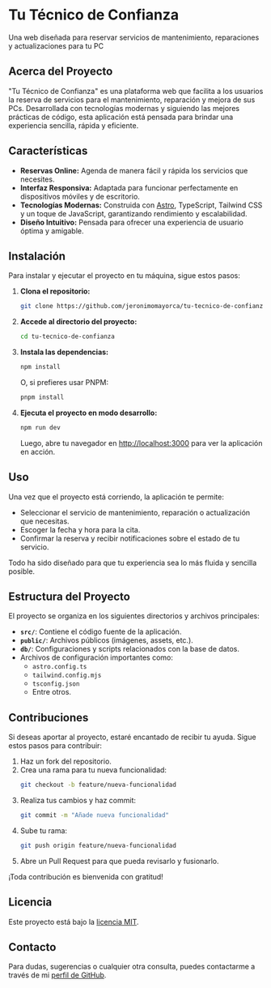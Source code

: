 # Tu Técnico de Confianza

Una web diseñada para reservar servicios de mantenimiento, reparaciones y actualizaciones para tu PC

## Acerca del Proyecto

"Tu Técnico de Confianza" es una plataforma web que facilita a los usuarios la reserva de servicios para el mantenimiento, reparación y mejora de sus PCs. Desarrollada con tecnologías modernas y siguiendo las mejores prácticas de código, esta aplicación está pensada para brindar una experiencia sencilla, rápida y eficiente.

## Características

- **Reservas Online:** Agenda de manera fácil y rápida los servicios que necesites.
- **Interfaz Responsiva:** Adaptada para funcionar perfectamente en dispositivos móviles y de escritorio.
- **Tecnologías Modernas:** Construida con [Astro](https://astro.build), TypeScript, Tailwind CSS y un toque de JavaScript, garantizando rendimiento y escalabilidad.
- **Diseño Intuitivo:** Pensada para ofrecer una experiencia de usuario óptima y amigable.

## Instalación

Para instalar y ejecutar el proyecto en tu máquina, sigue estos pasos:

1. **Clona el repositorio:**
    ```bash
    git clone https://github.com/jeronimomayorca/tu-tecnico-de-confianza.git
    ```
2. **Accede al directorio del proyecto:**
    ```bash
    cd tu-tecnico-de-confianza
    ```
3. **Instala las dependencias:**
    ```bash
    npm install
    ```
    O, si prefieres usar PNPM:
    ```bash
    pnpm install
    ```
4. **Ejecuta el proyecto en modo desarrollo:**
    ```bash
    npm run dev
    ```
    Luego, abre tu navegador en [http://localhost:3000](http://localhost:3000) para ver la aplicación en acción.

## Uso

Una vez que el proyecto está corriendo, la aplicación te permite:
- Seleccionar el servicio de mantenimiento, reparación o actualización que necesitas.
- Escoger la fecha y hora para la cita.
- Confirmar la reserva y recibir notificaciones sobre el estado de tu servicio.

Todo ha sido diseñado para que tu experiencia sea lo más fluida y sencilla posible.

## Estructura del Proyecto

El proyecto se organiza en los siguientes directorios y archivos principales:

- **`src/`**: Contiene el código fuente de la aplicación.
- **`public/`**: Archivos públicos (imágenes, assets, etc.).
- **`db/`**: Configuraciones y scripts relacionados con la base de datos.
- Archivos de configuración importantes como:
  - `astro.config.ts`
  - `tailwind.config.mjs`
  - `tsconfig.json`
  - Entre otros.

## Contribuciones

Si deseas aportar al proyecto, estaré encantado de recibir tu ayuda. Sigue estos pasos para contribuir:

1. Haz un fork del repositorio.
2. Crea una rama para tu nueva funcionalidad:
    ```bash
    git checkout -b feature/nueva-funcionalidad
    ```
3. Realiza tus cambios y haz commit:
    ```bash
    git commit -m "Añade nueva funcionalidad"
    ```
4. Sube tu rama:
    ```bash
    git push origin feature/nueva-funcionalidad
    ```
5. Abre un Pull Request para que pueda revisarlo y fusionarlo.

¡Toda contribución es bienvenida con gratitud!

## Licencia

Este proyecto está bajo la [licencia MIT](./LICENSE).

## Contacto

Para dudas, sugerencias o cualquier otra consulta, puedes contactarme a través de mi [perfil de GitHub](https://github.com/jeronimomayorca).
